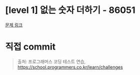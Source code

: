 # [level 1] 없는 숫자 더하기 - 86051

[문제 링크](https://school.programmers.co.kr/learn/courses/30/lessons/86051)

# 직접 commit

> 출처: 프로그래머스 코딩 테스트 연습, https://school.programmers.co.kr/learn/challenges
